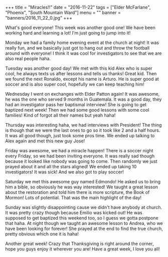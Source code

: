 +++
title = "Miracles!!"
date = "2016-11-22"
tags = ["Elder McFarlane", "Phoenix", "South Mountain Ward"]
menu = ""
banner = "banners/2016_11_22_0.jpg"
+++

What's good everyone! This week was another good one! We have been
working hard and learning a lot! I'm just going to jump into it!

Monday we had a family home evening event at the church at night! It
was really fun, and we basically just got to hang out and throw the
football around with everyone! I think it was cool for investigators
to see that we are also real people haha.

Tuesday was another good day! We met with this kid Alex who is super
cool, he always texts us after lessons and tells us thanks! Great kid.
Then we found the next Ronaldo, except his name is Arturo. He is super
good at soccer and is also super cool, hopefully we can keep teaching
him!

Wednesday I went on exchanges with Elder Patton again! It was awesome,
he was the one who served 9 months in Guatemala. It was a good day,
they had an investigator pass her baptismal interview! She is going to
get baptized next week! Then we had some good lessons with some cool
families! Kind of forgot all their names but yeah haha!

Thursday was interesting haha, we had interviews with President! The
thing is though that we were the last ones to go so it took like 2 and
a half hours. It was all good though, just took some pros time. We
ended up talking to Alex again and met this new guy Jose!

Friday was awesome, we had a miracle happen! There is a soccer night
every Friday, so we had been inviting everyone. It was really sad
though because it looked like nobody was going to come. Then randomly
we just prayed about it and all the stars aligned! We ended up taking
10 investigators! It was sick! And we also got to play soccer!

Saturday we met this awesome guy named Edmondo! He asked us to bring
him a bible, so obviously he was way interested! We taught a great
lesson about the restoration and told him there is more scripture, the
Book of Mormon! Lots of potential. That was the main highlight of the
day!

Sunday was slightly disappointing cause we didn't have anybody at
church. It was pretty crazy though because Emilio was kicked out! He
was supposed to get baptized this weekend too, so I guess we gotta
postpone that haha. At night though we taught an awesome lesson to
Andrea, who we have been looking for forever! She prayed at the end to
find the true church, pretty obvious which one it is haha!

Another great week! Crazy that Thanksgiving is right around the
corner, hope you guys enjoy it wherever you are! Have a great week, I
love you all!